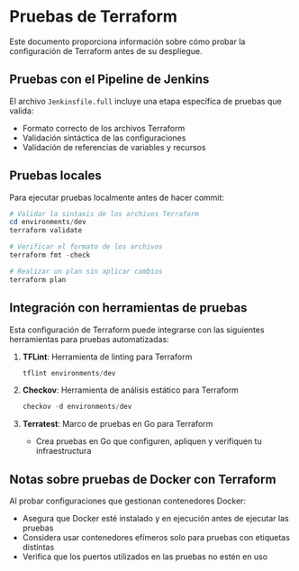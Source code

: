 # Pruebas de Terraform

Este documento proporciona información sobre cómo probar la configuración de Terraform antes de su despliegue.

## Pruebas con el Pipeline de Jenkins

El archivo `Jenkinsfile.full` incluye una etapa específica de pruebas que valida:
- Formato correcto de los archivos Terraform
- Validación sintáctica de las configuraciones
- Validación de referencias de variables y recursos

## Pruebas locales

Para ejecutar pruebas localmente antes de hacer commit:

```powershell
# Validar la sintaxis de los archivos Terraform
cd environments/dev
terraform validate

# Verificar el formato de los archivos
terraform fmt -check

# Realizar un plan sin aplicar cambios
terraform plan
```

## Integración con herramientas de pruebas

Esta configuración de Terraform puede integrarse con las siguientes herramientas para pruebas automatizadas:

1. **TFLint**: Herramienta de linting para Terraform
   ```powershell
   tflint environments/dev
   ```

2. **Checkov**: Herramienta de análisis estático para Terraform
   ```powershell
   checkov -d environments/dev
   ```

3. **Terratest**: Marco de pruebas en Go para Terraform
   - Crea pruebas en Go que configuren, apliquen y verifiquen tu infraestructura

## Notas sobre pruebas de Docker con Terraform

Al probar configuraciones que gestionan contenedores Docker:
- Asegura que Docker esté instalado y en ejecución antes de ejecutar las pruebas
- Considera usar contenedores efímeros solo para pruebas con etiquetas distintas
- Verifica que los puertos utilizados en las pruebas no estén en uso
